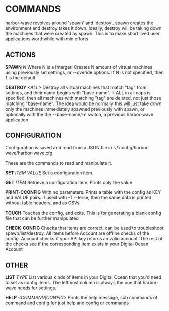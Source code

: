 COMMANDS
========
harbor-wave revolves around 'spawn' and 'destroy'. spawn creates the environment
and destroy takes it down. Ideally, destroy will be taking down the machines
that were created by spawn. This is to make short lived user applications
worthwhile with min efforts

ACTIONS
-------

**SPAWN**  *N*		Where N is a interger. Creates N amount of virtual
machines using previously set settings, or --overide options. If N is not
specified, then 1 is the default.

**DESTROY** *\<ALL\>*	Destroy all virtual machines that match "tag" from
settings, and their name begins with "base-name". if ALL in all caps is
specified, then all machines with matching "tag" are deleted, not just those
matching "base-name". The idea would be normally this will just take down only
the machines immediately spawned previously with spawn, or optionally with the
the --base-name/-n switch, a previous harbor-wave application

CONFIGURATION
-------------
Configuration is saved and read from a JSON file in
~/.config/harbor-wave/harbor-wave.cfg

These are the commands to read and manipulate it.

**SET** *ITEM* *VALUE*	Set a configuration item.

**GET** *ITEM*		Retrieve a configuration item. Prints only the value

**PRINT-CCONFIG**	With no parameters. Prints a table with the config as
KEY and VALUE pairs. if used with -T,--terse, then the same data is printed
without table headers, and as CSVs.

**TOUCH**		Touches the config, and exits. This is for generating
a blank config file that can be further manipulated

**CHECK-CONFIG**	Checks that items are correct, can be used to
troubleshoot spawn/list/destroy. All items before Account are offline checks
of the config. Account checks if your API key returns an valid account. The
rest of the checks see if the corresponding item exists in your Digital Ocean
Account

OTHER
-----
**LIST** *TYPE*		List various kinds of items in your Digital Ocean that
you'd need to set as config items. The leftmost column is always the one that
harbor-wave needs for settings.

**HELP** *\<COMMAND\|CONFIG\>*		Prints the help message,
sub commands of command and config for just help and config or commands
